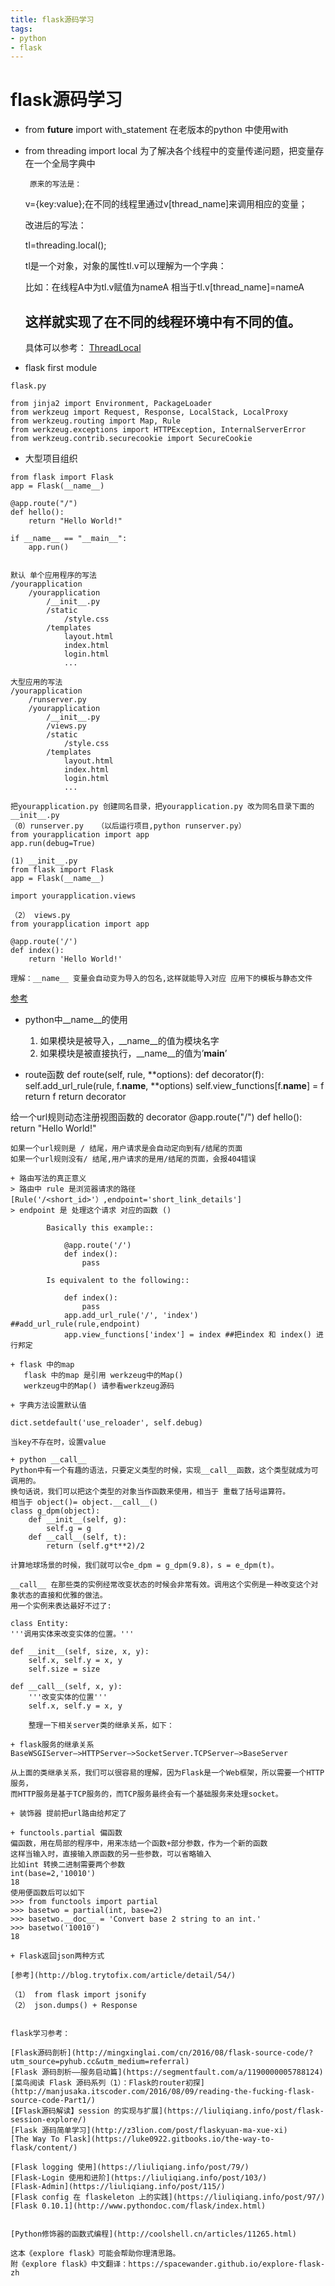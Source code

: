 ```yaml
---
title: flask源码学习
tags: 
- python
- flask
---
```

# flask源码学习

+ from __future__ import with_statement
  在老版本的python 中使用with

+  from threading import local
    为了解决各个线程中的变量传递问题，把变量存在一个全局字典中

        原来的写法是：

    v={key:value};在不同的线程里通过v[thread_name]来调用相应的变量；

    改进后的写法：

    tl=threading.local();

    tl是一个对象，对象的属性tl.v可以理解为一个字典：

    比如：在线程A中为tl.v赋值为nameA 相当于tl.v[thread_name]=nameA

    这样就实现了在不同的线程环境中有不同的值。
    ----------
    具体可以参考： [ThreadLocal](http://www.liaoxuefeng.com/wiki/001374738125095c955c1e6d8bb493182103fac9270762a000/001386832845200f6513494f0c64bd882f25818a0281e80000)

+ flask first module

```
flask.py

from jinja2 import Environment, PackageLoader
from werkzeug import Request, Response, LocalStack, LocalProxy
from werkzeug.routing import Map, Rule
from werkzeug.exceptions import HTTPException, InternalServerError
from werkzeug.contrib.securecookie import SecureCookie
```

+ 大型项目组织
```
from flask import Flask
app = Flask(__name__)

@app.route("/")
def hello():
    return "Hello World!"

if __name__ == "__main__":
    app.run()


默认 单个应用程序的写法
/yourapplication
    /yourapplication
        /__init__.py
        /static
            /style.css
        /templates
            layout.html
            index.html
            login.html
            ...

大型应用的写法
/yourapplication
    /runserver.py
    /yourapplication
        /__init__.py
        /views.py
        /static
            /style.css
        /templates
            layout.html
            index.html
            login.html
            ...

把yourapplication.py 创建同名目录，把yourapplication.py 改为同名目录下面的__init__.py
（0）runserver.py   （以后运行项目,python runserver.py）
from yourapplication import app
app.run(debug=True)

(1) __init__.py
from flask import Flask
app = Flask(__name__)

import yourapplication.views

（2） views.py 
from yourapplication import app

@app.route('/')
def index():
    return 'Hello World!'

理解：__name__ 变量会自动变为导入的包名,这样就能导入对应 应用下的模板与静态文件
```
[参考](http://docs.jinkan.org/docs/flask/patterns/packages.html)

+ python中__name__的使用 

    1. 如果模块是被导入，__name__的值为模块名字
    2. 如果模块是被直接执行，__name__的值为’__main__’

+ route函数
def route(self, rule, **options):
    def decorator(f):
        self.add_url_rule(rule, f.__name__, **options)
        self.view_functions[f.__name__] = f
        return f
    return decorator    

给一个url规则动态注册视图函数的 decorator
@app.route("/")
def hello():
    return "Hello World!"

```
如果一个url规则是 / 结尾，用户请求是会自动定向到有/结尾的页面
如果一个url规则没有/ 结尾,用户请求的是用/结尾的页面，会报404错误

+ 路由写法的真正意义
> 路由中 rule 是浏览器请求的路径  [Rule('/<short_id>'）,endpoint='short_link_details']
> endpoint 是 处理这个请求 对应的函数 ()

        Basically this example::

            @app.route('/')
            def index():
                pass

        Is equivalent to the following::

            def index():
                pass
            app.add_url_rule('/', 'index') ##add_url_rule(rule,endpoint) 
            app.view_functions['index'] = index ##把index 和 index() 进行邦定

+ flask 中的map 
   flask 中的map 是引用 werkzeug中的Map() 
   werkzeug中的Map() 请参看werkzeug源码

+ 字典方法设置默认值

dict.setdefault('use_reloader', self.debug)

当key不存在时，设置value

+ python __call__
Python中有一个有趣的语法，只要定义类型的时候，实现__call__函数，这个类型就成为可调用的。
换句话说，我们可以把这个类型的对象当作函数来使用，相当于 重载了括号运算符。
相当于 object()= object.__call__()
class g_dpm(object):
    def __init__(self, g):
        self.g = g
    def __call__(self, t):
        return (self.g*t**2)/2

计算地球场景的时候，我们就可以令e_dpm = g_dpm(9.8)，s = e_dpm(t)。

__call__ 在那些类的实例经常改变状态的时候会非常有效。调用这个实例是一种改变这个对象状态的直接和优雅的做法。
用一个实例来表达最好不过了:

class Entity:
'''调用实体来改变实体的位置。'''

def __init__(self, size, x, y):
    self.x, self.y = x, y
    self.size = size

def __call__(self, x, y):
    '''改变实体的位置'''
    self.x, self.y = x, y

    整理一下相关server类的继承关系，如下：

+ flask服务的继承关系
BaseWSGIServer–>HTTPServer–>SocketServer.TCPServer–>BaseServer

从上面的类继承关系，我们可以很容易的理解，因为Flask是一个Web框架，所以需要一个HTTP服务，
而HTTP服务是基于TCP服务的，而TCP服务最终会有一个基础服务来处理socket。

+ 装饰器 提前把url路由给邦定了

+ functools.partial 偏函数
偏函数，用在局部的程序中，用来冻结一个函数+部分参数，作为一个新的函数
这样当输入时，直接输入原函数的另一些参数，可以省略输入
比如int 转换二进制需要两个参数
int(base=2,'10010')
18
使用便函数后可以如下
>>> from functools import partial
>>> basetwo = partial(int, base=2)
>>> basetwo.__doc__ = 'Convert base 2 string to an int.'
>>> basetwo('10010')
18

+ Flask返回json两种方式

[参考](http://blog.trytofix.com/article/detail/54/)

（1） from flask import jsonify
（2） json.dumps() + Response 


flask学习参考：

[Flask源码剖析](http://mingxinglai.com/cn/2016/08/flask-source-code/?utm_source=pyhub.cc&utm_medium=referral)
[Flask 源码剖析——服务启动篇](https://segmentfault.com/a/1190000005788124)
[菜鸟阅读 Flask 源码系列（1）：Flask的router初探](http://manjusaka.itscoder.com/2016/08/09/reading-the-fucking-flask-source-code-Part1/)
[【Flask源码解读】session 的实现与扩展](https://liuliqiang.info/post/flask-session-explore/)
[Flask 源码简单学习](http://z3lion.com/post/flaskyuan-ma-xue-xi)
[The Way To Flask](https://luke0922.gitbooks.io/the-way-to-flask/content/)

[Flask logging 使用](https://liuliqiang.info/post/79/)
[Flask-Login 使用和进阶](https://liuliqiang.info/post/103/)
[Flask-Admin](https://liuliqiang.info/post/115/)
[Flask config 在 flaskeleton 上的实践](https://liuliqiang.info/post/97/)
[Flask 0.10.1](http://www.pythondoc.com/flask/index.html)


[Python修饰器的函数式编程](http://coolshell.cn/articles/11265.html)

这本《explore flask》可能会帮助你理清思路。
附《explore flask》中文翻译：https://spacewander.github.io/explore-flask-zh